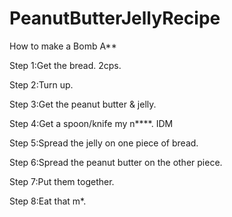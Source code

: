 # PeanutButterJellyRecipe
How to make a Bomb A**

Step 1:Get the bread. 2cps.

Step 2:Turn up. 

Step 3:Get the peanut butter & jelly. 

Step 4:Get  a spoon/knife my n****. IDM

Step 5:Spread the jelly on one piece of bread.

Step 6:Spread the peanut butter on the other piece.

Step 7:Put them together. 

Step 8:Eat that m*.
